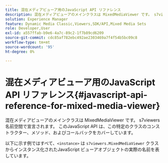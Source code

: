 ```yaml
---
title: 混在メディアビューア用のJavaScript API リファレンス
description: 混在メディアビューアのメインクラスは MixedMediaViewer です。 s7viewers 名前空間で宣言されます。 このJavaScript API は、この特定のクラスのコンストラクター、メソッド、およびコールバックをカバーしています。
solution: Experience Manager
feature: Dynamic Media Classic,Viewers,SDK/API,Mixed Media Sets
role: Developer,User
exl-id: a557ffab-b9e6-4a7c-89c2-1f7b89cd6209
source-git-commit: cdc85af782ebc492ae2303469a7f4f54b5bc09c8
workflow-type: tm+mt
source-wordcount: '95'
ht-degree: 0%

---
```


# 混在メディアビューア用のJavaScript API リファレンス{#javascript-api-reference-for-mixed-media-viewer}

混在メディアビューアのメインクラスは MixedMediaViewer です。 s7viewers 名前空間で宣言されます。 このJavaScript API は、この特定のクラスのコンストラクター、メソッド、およびコールバックをカバーしています。

以下に示す例ではすべて、`<instance>` は `s7viewers.MixedMediaViewer` クラスからインスタンス化されたJavaScript ビューアオブジェクトの実際の名前を表しています。
